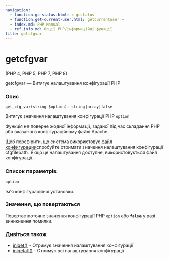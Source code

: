 ```yaml
---
navigation:
  - function.gc-status.html: « gcstatus
  - function.get-current-user.html: getcurrentuser »
  - index.md: PHP Manual
  - ref.info.md: Опції PHP/інформаційні функції
title: getcfgvar
---
```

# getcfgvar

(PHP 4, PHP 5, PHP 7, PHP 8)

getcfgvar — Витягує налаштування конфігурації PHP

### Опис

```methodsynopsis
get_cfg_var(string $option): string|array|false
```

Витягує значення налаштування конфігурації PHP `option`

Функція не поверне жодної інформації, заданої під час складання PHP або вказаної в конфігураційному файлі Apache.

Щоб перевірити, що система використовує [файл конфигурации](configuration.file.md)спробуйте отримати значення налаштування конфігурації cfgfilepath. Якщо це налаштування доступне, використовується файл конфігурації.

### Список параметрів

`option`

Ім'я конфігураційної установки.

### Значення, що повертаються

Повертає поточне значення конфігурації PHP `option` або **`false`** у разі виникнення помилки.

### Дивіться також

-   [iniget()](function.ini-get.md) - Отримує значення налаштування конфігурації
-   [inigetall()](function.ini-get-all.md) - Отримує всі налаштування конфігурації
